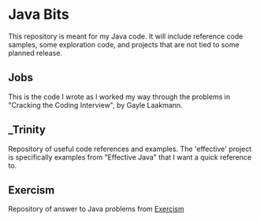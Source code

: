 # Java Bits

This repository is meant for my Java code. It will include reference code
samples, some exploration code, and projects that are not tied to some planned
release.

## Jobs

This is the code I wrote as I worked my way through the problems in "Cracking
the Coding Interview", by Gayle Laakmann.

## _Trinity

Repository of useful code references and examples. The 'effective' project is
specifically examples from "Effective Java" that I want a quick reference to.

## Exercism

Repository of answer to Java problems from
[Exercism](http://exercism.io/languages/java/about)
